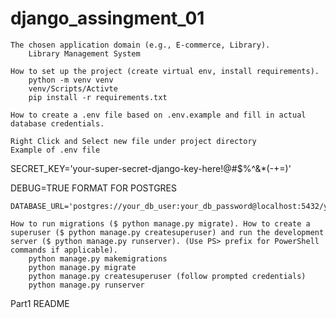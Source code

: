 # django_assingment_01


    The chosen application domain (e.g., E-commerce, Library).
        Library Management System

    How to set up the project (create virtual env, install requirements).
        python -m venv venv
        venv/Scripts/Activte
        pip install -r requirements.txt

    How to create a .env file based on .env.example and fill in actual database credentials.

    Right Click and Select new file under project directory
    Example of .env file

SECRET_KEY='your-super-secret-django-key-here!@#$%^&*(-+=)'

DEBUG=TRUE
FORMAT FOR POSTGRES

    DATABASE_URL='postgres://your_db_user:your_db_password@localhost:5432/your_db_name'

    How to run migrations ($ python manage.py migrate). How to create a superuser ($ python manage.py createsuperuser) and run the development server ($ python manage.py runserver). (Use PS> prefix for PowerShell commands if applicable).
        python manage.py makemigrations
        python manage.py migrate
        python manage.py createsuperuser (follow prompted credentials)
        python manage.py runserver
Part1 README
